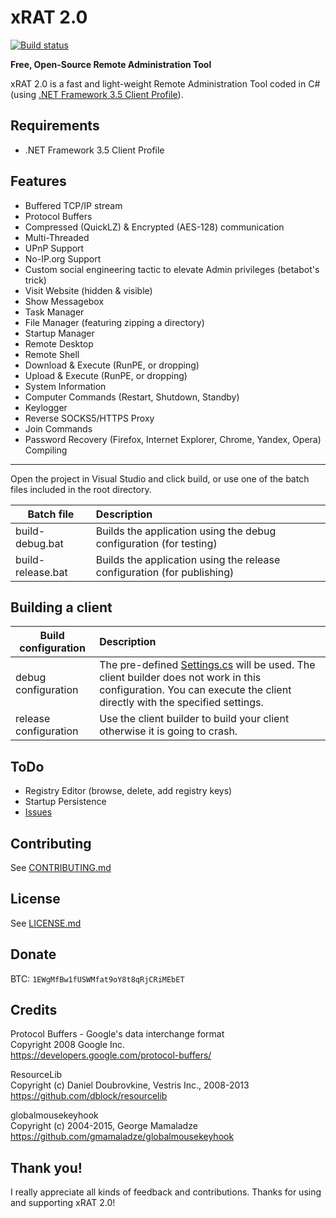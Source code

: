 xRAT 2.0
========
[![Build status](https://ci.appveyor.com/api/projects/status/na7hitbqx8327xr9?svg=true)](https://ci.appveyor.com/project/MaxXor/xrat)

**Free, Open-Source Remote Administration Tool**

xRAT 2.0 is a fast and light-weight Remote Administration Tool coded in C# (using [.NET Framework 3.5 Client Profile](https://www.microsoft.com/en-US/download/details.aspx?id=14037)).

Requirements
---
* .NET Framework 3.5 Client Profile

Features
---
* Buffered TCP/IP stream
* Protocol Buffers
* Compressed (QuickLZ) & Encrypted (AES-128) communication
* Multi-Threaded
* UPnP Support
* No-IP.org Support
* Custom social engineering tactic to elevate Admin privileges (betabot's trick)
* Visit Website (hidden & visible)
* Show Messagebox
* Task Manager
* File Manager (featuring zipping a directory)
* Startup Manager
* Remote Desktop
* Remote Shell
* Download & Execute (RunPE, or dropping)
* Upload & Execute (RunPE, or dropping)
* System Information
* Computer Commands (Restart, Shutdown, Standby)
* Keylogger
* Reverse SOCKS5/HTTPS Proxy
* Join Commands
* Password Recovery (Firefox, Internet Explorer, Chrome, Yandex, Opera)
Compiling
---
Open the project in Visual Studio and click build, or use one of the batch files included in the root directory.

| Batch file        | Description
| ----------------- |:-------------
| build-debug.bat   | Builds the application using the debug configuration (for testing)
| build-release.bat | Builds the application using the release configuration  (for publishing)

Building a client
---
| Build configuration         | Description
| ----------------------------|:-------------
| debug configuration         | The pre-defined [Settings.cs](/Client/Config/Settings.cs) will be used. The client builder does not work in this configuration. You can execute the client directly with the specified settings.
| release configuration       | Use the client builder to build your client otherwise it is going to crash.

ToDo
---
* Registry Editor (browse, delete, add registry keys)
* Startup Persistence
* [Issues](https://github.com/MaxXor/xRAT/issues)

Contributing
---
See [CONTRIBUTING.md](/CONTRIBUTING.md)

License
---
See [LICENSE.md](/LICENSE.md)

Donate
---
BTC: `1EWgMfBw1fUSWMfat9oY8t8qRjCRiMEbET`

Credits
---
Protocol Buffers - Google's data interchange format  
Copyright 2008 Google Inc.  
https://developers.google.com/protocol-buffers/

ResourceLib  
Copyright (c) Daniel Doubrovkine, Vestris Inc., 2008-2013  
https://github.com/dblock/resourcelib

globalmousekeyhook  
Copyright (c) 2004-2015, George Mamaladze  
https://github.com/gmamaladze/globalmousekeyhook

Thank you!
---
I really appreciate all kinds of feedback and contributions. Thanks for using and supporting xRAT 2.0!
